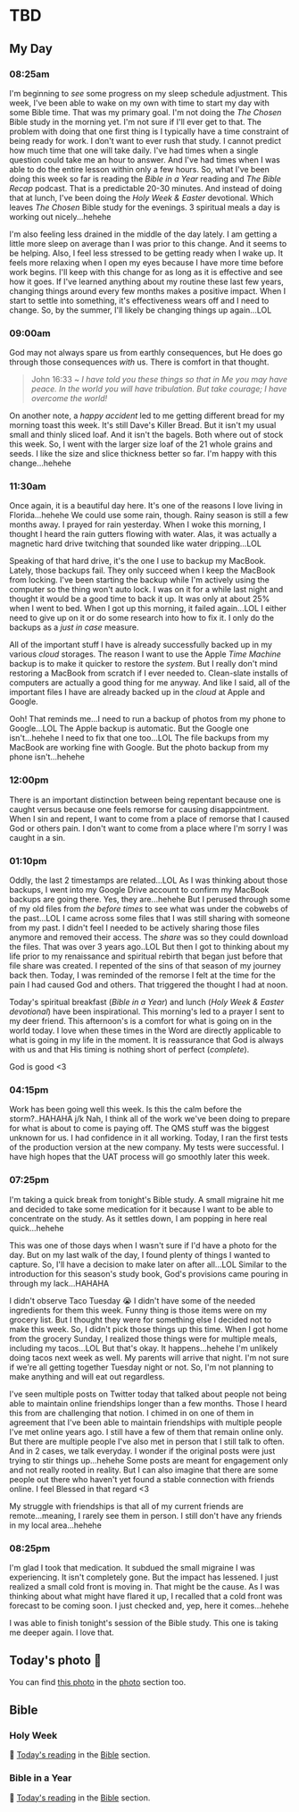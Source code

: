 # TBD

## My Day

### 08:25am

I'm beginning to *see* some progress on my sleep schedule adjustment. This week, I've been able to wake on my own with time to start my day with some Bible time. That was my primary goal. I'm not doing the *The Chosen* Bible study in the morning yet. I'm not sure if I'll ever get to that. The problem with doing that one first thing is I typically have a time constraint of being ready for work. I don't want to ever rush that study. I cannot predict how much time that one will take daily. I've had times when a single question could take me an hour to answer. And I've had times when I was able to do the entire lesson within only a few hours. So, what I've been doing this week so far is reading the *Bible in a Year* reading and *The Bible Recap* podcast. That is a predictable 20-30 minutes. And instead of doing that at lunch, I've been doing the *Holy Week & Easter* devotional. Which leaves *The Chosen* Bible study for the evenings. 3 spiritual meals a day is working out nicely...hehehe

I'm also feeling less drained in the middle of the day lately. I am getting a little more sleep on average than I was prior to this change. And it seems to be helping. Also, I feel less stressed to be getting ready when I wake up. It feels more relaxing when I open my eyes because I have more time before work begins. I'll keep with this change for as long as it is effective and see how it goes. If I've learned anything about my routine these last few years, changing things around every few months makes a positive impact. When I start to settle into something, it's effectiveness wears off and I need to change. So, by the summer, I'll likely be changing things up again...LOL

### 09:00am

God may not always spare us from earthly consequences, but He does go through those consequences *with* us. There is comfort in that thought.

> John 16:33 ~ *I have told you these things so that in Me you may have peace. In the world you will have tribulation. But take courage; I have overcome the world!*

On another note, a *happy accident* led to me getting different bread for my morning toast this week. It's still Dave's Killer Bread. But it isn't my usual small and thinly sliced loaf. And it isn't the bagels. Both where out of stock this week. So, I went with the larger size loaf of the 21 whole grains and seeds. I like the size and slice thickness better so far. I'm happy with this change...hehehe

### 11:30am

Once again, it is a beautiful day here. It's one of the reasons I love living in Florida...hehehe We could use some rain, though. Rainy season is still a few months away. I prayed for rain yesterday. When I woke this morning, I thought I heard the rain gutters flowing with water. Alas, it was actually a magnetic hard drive twitching that sounded like water dripping...LOL

Speaking of that hard drive, it's the one I use to backup my MacBook. Lately, those backups fail. They only succeed when I keep the MacBook from locking. I've been starting the backup while I'm actively using the computer so the thing won't auto lock. I was on it for a while last night and thought it would be a good time to back it up. It was only at about 25% when I went to bed. When I got up this morning, it failed again...LOL I either need to give up on it or do some research into how to fix it. I only do the backups as a *just in case* measure.

All of the important stuff I have is already successfully backed up in my various *cloud* storages. The reason I want to use the Apple *Time Machine* backup is to make it quicker to restore the *system*. But I really don't mind restoring a MacBook from scratch if I ever needed to. Clean-slate installs of computers are actually a good thing for me anyway. And like I said, all of the important files I have are already backed up in the *cloud* at Apple and Google.

Ooh! That reminds me...I need to run a backup of photos from my phone to Google...LOL The Apple backup is automatic. But the Google one isn't...hehehe I need to fix that one too...LOL The file backups from my MacBook are working fine with Google. But the photo backup from my phone isn't...hehehe

### 12:00pm

There is an important distinction between being repentant because one is caught versus because one feels remorse for causing disappointment. When I sin and repent, I want to come from a place of remorse that I caused God or others pain. I don't want to come from a place where I'm sorry I was caught in a sin.

### 01:10pm

Oddly, the last 2 timestamps are related...LOL As I was thinking about those backups, I went into my Google Drive account to confirm my MacBook backups are going there. Yes, they are...hehehe But I perused through some of my old files from *the before times* to see what was under the cobwebs of the past...LOL I came across some files that I was still sharing with someone from my past. I didn't feel I needed to be actively sharing those files anymore and removed their access. The *share* was so they could download the files. That was over 3 years ago..LOL But then I got to thinking about my life prior to my renaissance and spiritual rebirth that began just before that file share was created. I repented of the sins of that season of my journey back then. Today, I was reminded of the remorse I felt at the time for the pain I had caused God and others. That triggered the thought I had at noon.

Today's spiritual breakfast (*Bible in a Year*) and lunch (*Holy Week & Easter devotional*) have been inspirational. This morning's led to a prayer I sent to my deer friend. This afternoon's is a comfort for what is going on in the world today. I love when these times in the Word are directly applicable to what is going in my life in the moment. It is reassurance that God is always with us and that His timing is nothing short of perfect (*complete*).

God is good <3

### 04:15pm

Work has been going well this week. Is this the calm before the storm?..HAHAHA j/k Nah, I think all of the work we've been doing to prepare for what is about to come is paying off. The QMS stuff was the biggest unknown for us. I had confidence in it all working. Today, I ran the first tests of the production version at the new company. My tests were successful. I have high hopes that the UAT process will go smoothly later this week.

### 07:25pm

I'm taking a quick break from tonight's Bible study. A small migraine hit me and decided to take some medication for it because I want to be able to concentrate on the study. As it settles down, I am popping in here real quick...hehehe

This was one of those days when I wasn't sure if I'd have a photo for the day. But on my last walk of the day, I found plenty of things I wanted to capture. So, I'll have a decision to make later on after all...LOL Similar to the introduction for this season's study book, God's provisions came pouring in through my lack...HAHAHA

I didn't observe Taco Tuesday 😭 I didn't have some of the needed ingredients for them this week. Funny thing is those items were on my grocery list. But I thought they were for something else I decided not to make this week. So, I didn't pick those things up this time. When I got home from the grocery Sunday, I realized those things were for multiple meals, including my tacos...LOL But that's okay. It happens...hehehe I'm unlikely doing tacos next week as well. My parents will arrive that night. I'm not sure if we're all getting together Tuesday night or not. So, I'm not planning to make anything and will eat out regardless.

I've seen multiple posts on Twitter today that talked about people not being able to maintain online friendships longer than a few months. Those I heard this from are challenging that notion. I chimed in on one of them in agreement that I've been able to maintain friendships with multiple people I've met online years ago. I still have a few of them that remain online only. But there are multiple people I've also met in person that I still talk to often. And in 2 cases, we talk everyday. I wonder if the original posts were just trying to stir things up...hehehe Some posts are meant for engagement only and not really rooted in reality. But I can also imagine that there are some people out there who haven't yet found a stable connection with friends online. I feel Blessed in that regard <3

My struggle with friendships is that all of my current friends are remote...meaning, I rarely see them in person. I still don't have any friends in my local area...hehehe

### 08:25pm

I'm glad I took that medication. It subdued the small migraine I was experiencing. It isn't completely gone. But the impact has lessened. I just realized a small cold front is moving in. That might be the cause. As I was thinking about what might have flared it up, I recalled that a cold front was forecast to be coming soon. I just checked and, yep, here it comes...hehehe

I was able to finish tonight's session of the Bible study. This one is taking me deeper again. I love that.



## Today's photo 📸

<!--@include: @/photos/photo-a-day/2025/04/15.md{3,}-->

You can find [this photo](/photos/photo-a-day/2025/04/15) in the [photo](/photos/) section too.

## Bible

### Holy Week

📖 [Today's reading](/bible/plans/holy-week-easter/2) in the [Bible](/bible/) section.

### Bible in a Year

📖 [Today's reading](/bible/plans/bible-in-a-year/04/14) in the [Bible](/bible/) section.